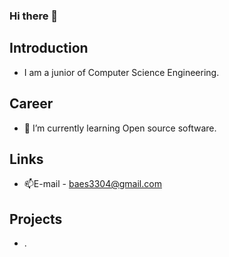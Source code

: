 ### Hi there 👋

<!--
**jin23bsj/jin23bsj** is a ✨ _special_ ✨ repository because its `README.md` (this file) appears on your GitHub profile.

Here are some ideas to get you started:

- 🔭 I’m currently working on ...
- 🌱 I’m currently learning ...
- 👯 I’m looking to collaborate on ...
- 🤔 I’m looking for help with ...
- 💬 Ask me about ...
- 📫 How to reach me: ...
- 😄 Pronouns: ...
- ⚡ Fun fact: ...
-->

## Introduction
- I am a junior of Computer Science Engineering.

  
  
## Career
- 🌱 I’m currently learning Open source software.


## Links
- 📫E-mail - baes3304@gmail.com
 

## Projects
- .
